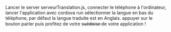 Lancer le server serveurTranslation.js,
connecter le téléphone à l'ordinateur, lancer l'application avec cordova run
sélectionner la langue en bas du téléphone, par défaut la langue traduite est en Anglais.
appuyer sur le bouton parler puis profitez de votre s̶u̶é̶d̶o̶i̶s̶e̶ de votre application !
